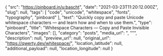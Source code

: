 {
  "src": "https://pinboard.in/u:bascht",
  "date": "2021-03-23T11:20:12.000Z",
  "slug": null,
  "tags": [
    "code",
    "unicode",
    "whitespace",
    "fonts",
    "typography",
    "pinboard"
  ],
  "text": "Quickly copy and paste Unicode whitespace characters — and learn how and when to use them.",
  "type": "pinboard",
  "title": "Whitespace Characters — Copy and Paste Invisible Characters",
  "images": [],
  "category": "posts",
  "media_url": ", \"\"",
  "description": null,
  "preview_url": null,
  "original_url": "https://qwerty.dev/whitespace/",
  "location_latitude": null,
  "additional_payload": null,
  "location_longitude": null
}